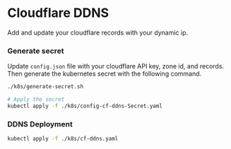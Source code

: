 # Cloudflare DDNS
Add and update your cloudflare records with your dynamic ip.

### Generate secret
Update `config.json` file with your cloudflare API key, zone id, and records.
Then generate the kubernetes secret with the following command.
```bash
./k8s/generate-secret.sh

# Apply the secret
kubectl apply -f ./k8s/config-cf-ddns-Secret.yaml
```

### DDNS Deployment

```bash
kubectl apply -f ./k8s/cf-ddns.yaml
```

